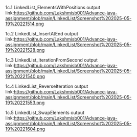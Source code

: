 1c.1 LinkedList_ElementsWithPositions output link:https://github.com/Lakshmisb001/Advance-java-assignment/blob/main/LinkedList/Screenshot%202025-05-19%20221514.png

1c.2 LinkedList_InsertAtEnd output link:https://github.com/Lakshmisb001/Advance-java-assignment/blob/main/LinkedList/Screenshot%202025-05-19%20221528.png

1c.3 LinkedList_IterationFromSecond output link:https://github.com/Lakshmisb001/Advance-java-assignment/blob/main/LinkedList/Screenshot%202025-05-19%20221540.png

1c.4 LinkedList_ReverseIteration output link:https://github.com/Lakshmisb001/Advance-java-assignment/blob/main/LinkedList/Screenshot%202025-05-19%20221553.png

1c.5 LinkedList_SwapElements output link:https://github.com/Lakshmisb001/Advance-java-assignment/blob/main/LinkedList/Screenshot%202025-05-19%20221604.png
